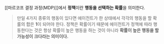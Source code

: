 [[마르코프 결정 과정(MDP)]]에서 **정책**이란 **행동을 선택하는 확률**을 의미한다.
> 만일 4가지 종류의 행동이 있다면 에이전트가 한 상태에서 각각의 행동을 할 확률의 합은 **1**이 되어야 한다. 정책은 확률이기 때문에 에이전트가 정책에 따라 행동한다는 것은 항상 확률이 높은 행동을 하는 것이 아니라 **확률이 높은 행동을 할 가능성이 크다라는 의미이다.**
